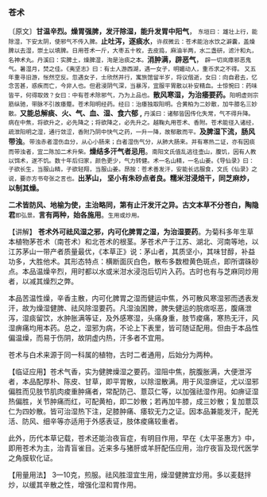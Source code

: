 ### 苍术

〔原文〕**甘温辛烈。燥胃强脾，发汗除湿，能升发胃中阳气**， <small>东垣曰： 雄壮上行，能除湿，下安太阴，使邪气不传入脾。</small>**止吐泻，逐痰水**，<small>许叔微云：苍术能治水饮之澼囊，盖燥脾以去湿，崇土以填脾。日用苍术一斤，大枣五十枚，去皮捣，麻油半两，水二盏研，滤汁和丸，名神术丸。丹溪曰：实脾土，燥脾湿，洵是治痰之本。</small>**消肿满，辟恶气**， <small>辟一切岚瘴邪恶鬼气。暑湿月，焚之佳。《夷坚志》曰：有士人游西湖，遇一女子，明媚动人，重币求之不得。 又五年重寻旧游，怅然空反。忽遇女子，士欣然并行，寓旅馆留半岁，将议偕逝，女曰：向自君去，忆念苦甚，惑疾而亡，今非人也。但君浸阴气深，当暴泻，宜服平胃散以补安精血。士惊惋曰：药味皆平，何得取效？女曰：中有苍术除邪气，乃为上品也。</small>**散风寒湿，为治痿要药。**<small>阳明虚则宗筋纵驰，带脉不引故痿蹷。苍术阳明经药。经曰：治痿独取阳明。合黄柏为二妙散，加牛膝名三妙散。</small>**又能总解痰、火、气、血、湿、食六郁 ,** <small>丹溪曰：诸郁皆因传化失常，气不得升降。病在中焦，将欲升之，必先降之；将欲降之，必先升之。越鞠丸用苍术、香附。苍术能径入诸经，疏泄阳明之湿，通行敛涩，香附乃阴中快气之药，一升一降，故郁散而平。</small>**及脾湿下流，肠风带浊**。<small>带浊赤者湿伤血分，从心小肠来；白者湿伤气分，从肺大肠来。并有寒热二证，亦有因痰而带浊者，宜二陈加二术升柴。</small>**燥结多汗气者忌用**。<small>南阳文氏值乱逃往壶山，腹饥，因有人教以饵术，遂不饥。数十年后归家，颜色更少，气力转健。术一名山精，一名山姜。《导仙录》曰：子欲长生，当服山精，子欲轻翔，当服山姜。昂按：苍术善发汗，安能长远服食，文氏《仙录》之说，要亦方书夸张之言也。</small>**出茅山， 坚小有朱砂点者良。糯米泔浸焙干，同芝麻炒，以制其燥。**

**二术皆防风、地榆为使，主治略同，第有止汗发汗之异。古文本草不分苍白，陶隐君**<small>即弘景。</small>**言有两种，始各施用**。<small>生用或炒用。</small>

【讲解】 **苍术外可祛风湿之邪，内可化脾胃之湿，为治湿要药**。为菊科多年生草本植物茅苍术（南苍术）和北苍术的根茎。茅苍术产于江苏、湖北、河南等地，以江苏茅山一带产者质量最优，《本草正》说：茅山者，其质坚小，其味甘醇，补益功多，大胜他术。其形态特点：横断面灰白色，散布多数橙黄色斑点，即所谓硃砂点。本品温燥辛烈，用时都以水或米泔水浸泡后切片入药。古时也有与芝麻同炒用者，以减其燥烈之弊。

本品苦温性燥，辛香主散，内可化脾胃之湿而健运中焦，外可散风寒湿邪而透表发汗，故为燥湿健脾、祛风除湿要药。凡湿浊困脾，脾失健运的脘痞呕恶，腹痛泄泻，湿痰留饮，水肿胀满等证，及外感寒湿，头痛身重，肢节痠痛，寒热无汗，风湿痹痛均用本药。总之，湿邪为病，不论上下表里，皆可随证配用。但由于本品性偏温燥，而易于伤阴，故阴虚内热，汗多者不宜用。

苍术与白术来源于同一科属的植物，古时二者通用，后始分为两种。

【临证应用】苍术气香，实为健脾燥湿之要药。湿阻中焦，脘腹胀满，大便泄泻者，本品配厚朴、陈皮、甘草，即平胃散，以除湿散满。用于风湿痹证，尤以湿邪偏胜而见肢节肌肉痠重肿痛者，常配防己、薏苡仁等，以加强祛湿作用。如痹证湿热偏胜，关节肿痛而红，可配黄柏，即二妙散；若再加牛膝，成三妙散；复加薏苡仁为四妙散。皆可治湿热下注，足膝肿痛、痿软无力之证。因本品兼能发汗，配羌活、防风、细辛等亦适用于外感表证，肢体痠痛较重者。

此外，历代本草记载，苍术还能治夜盲症，有明目作用，早在《太平圣惠方》中，即用苍术为主，治青盲雀目。近来多与猪肝或羊肝配伍应用，治疗夜盲及现代医学之角膜软化证。

【用量用法】 3—10克，煎服。祛风胜湿宜生用，燥湿健脾宜炒用。多以麦麸拌炒，以缓其辛散之性，增强化湿和胃作用。